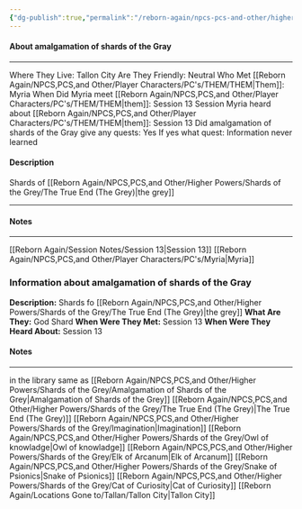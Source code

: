 ```yaml
---
{"dg-publish":true,"permalink":"/reborn-again/npcs-pcs-and-other/higher-powers/shards-of-the-grey/amalgamation-of-shards-of-the-grey/"}
---
```



#### About amalgamation of shards of the Gray
---
Where They Live: Tallon City 
Are They Friendly: Neutral
Who Met [[Reborn Again/NPCS,PCS,and Other/Player Characters/PC's/THEM/THEM\|Them]]: Myria
When Did Myria meet [[Reborn Again/NPCS,PCS,and Other/Player Characters/PC's/THEM/THEM\|them]]: Session 13
Session Myria heard about [[Reborn Again/NPCS,PCS,and Other/Player Characters/PC's/THEM/THEM\|them]]: Session 13
Did amalgamation of shards of the Gray give any quests: Yes
	If yes what quest: Information never learned 


#### Description
Shards of [[Reborn Again/NPCS,PCS,and Other/Higher Powers/Shards of the Grey/The True End (The Grey)\|the grey]] 

---

#### Notes
---


[[Reborn Again/Session Notes/Session 13\|Session 13]]
[[Reborn Again/NPCS,PCS,and Other/Player Characters/PC's/Myria\|Myria]]

### Information about amalgamation of shards of the Gray
**Description:** Shards fo [[Reborn Again/NPCS,PCS,and Other/Higher Powers/Shards of the Grey/The True End (The Grey)\|the grey]]
**What Are They:** God Shard
**When Were They Met:** Session 13
**When Were They Heard About:** Session 13

#### Notes
---
in the library
same as [[Reborn Again/NPCS,PCS,and Other/Higher Powers/Shards of the Grey/Amalgamation of Shards of the Grey\|Amalgamation of Shards of the Grey]]
[[Reborn Again/NPCS,PCS,and Other/Higher Powers/Shards of the Grey/The True End (The Grey)\|The True End (The Grey)]]
[[Reborn Again/NPCS,PCS,and Other/Higher Powers/Shards of the Grey/Imagination\|Imagination]]
[[Reborn Again/NPCS,PCS,and Other/Higher Powers/Shards of the Grey/Owl of knowladge\|Owl of knowladge]]
[[Reborn Again/NPCS,PCS,and Other/Higher Powers/Shards of the Grey/Elk of Arcanum\|Elk of Arcanum]]
[[Reborn Again/NPCS,PCS,and Other/Higher Powers/Shards of the Grey/Snake of Psionics\|Snake of Psionics]]
[[Reborn Again/NPCS,PCS,and Other/Higher Powers/Shards of the Grey/Cat of Curiosity\|Cat of Curiosity]]
[[Reborn Again/Locations Gone to/Tallan/Tallon City\|Tallon City]]


